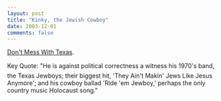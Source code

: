 ```yaml
---
layout: post
title: "Kinky, the Jewish Cowboy"
date: 2003-12-01
comments: false
---
```

[Don't Mess With Texas][0].




Key Quote: "He is against political correctness a witness his 1970's band,
the Texas Jewboys; their biggest hit, 'They Ain't Makin' Jews Like Jesus
Anymore'; and his cowboy ballad 'Ride 'em Jewboy,' perhaps the only country
music Holocaust song."



[0]: http://www.nytimes.com/2003/11/29/national/29KINK.html?ex=1070686800&amp;en=1a6b7f3cb34a6c91&amp;ei=5062&amp;partner=GOOGLE

